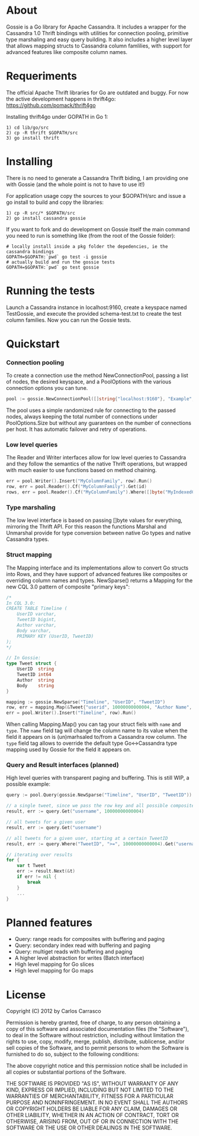 # About

Gossie is a Go library for Apache Cassandra. It includes a wrapper for the Cassandra 1.0 Thrift bindings with utilities for connection pooling, primitive type marshaling and easy query building. It also includes a higher level layer that allows mapping structs to Cassandra column famlilies, with support for advanced features like composite column names.


# Requeriments

The official Apache Thrift libraries for Go are outdated and buggy. For now the active development happens in thrift4go:
https://github.com/pomack/thrift4go

Installing thrift4go under GOPATH in Go 1:

```
1) cd lib/go/src
2) cp -R thrift $GOPATH/src
3) go install thrift
```


# Installing

There is no need to generate a Cassandra Thrift biding, I am providing one with Gossie (and the whole point is not to have to use it!)

For application usage copy the sources to your $GOPATH/src and issue a go install to build and copy the libraries:

```
1) cp -R src/* $GOPATH/src
2) go install cassandra gossie
```

If you want to fork and do development on Gossie itself the main command you need to run is something like (from the root of the Gossie folder):

```
# locally install inside a pkg folder the depedencies, ie the cassandra bindings
GOPATH=$GOPATH:`pwd` go test -i gossie
# actually build and run the gossie tests
GOPATH=$GOPATH:`pwd` go test gossie
```


# Running the tests

Launch a Cassandra instance in localhost:9160, create a keyspace named TestGossie, and execute the provided schema-test.txt to create the test column families. Now you can run the Gossie tests.


# Quickstart

### Connection pooling

To create a connection use the method NewConnectionPool, passing a list of nodes, the desired keyspace, and a PoolOptions with the various connection options you can tune.

```Go
pool := gossie.NewConnectionPool([]string{"localhost:9160"}, "Example", PoolOptions{Size: 50, Timeout: 3000})
````

The pool uses a simple randomized rule for connecting to the passed nodes, always keeping the total number of connections under PoolOptions.Size but without any guarantees on the number of connections per host. It has automatic failover and retry of operations.

### Low level queries

The Reader and Writer interfaces allow for low level queries to Cassandra and they follow the semantics of the native Thrift operations, but wrapped with much easier to use functions based on method chaining.

```Go
err = pool.Writer().Insert("MyColumnFamily", row).Run()
row, err = pool.Reader().Cf("MyColumnFamily").Get(id)
rows, err = pool.Reader().Cf("MyColumnFamily").Where([]byte("MyIndexedColumn"), EQ, []byte("hi!")).IndexedGet(&IndexedRange{Count: 1000})
````

### Type marshaling

The low level interface is based on passing []byte values for everything, mirroring the Thrift API. For this reason the functions Marshal and Unmarshal provide for type conversion between native Go types and native Cassandra types.

### Struct mapping

The Mapping interface and its implementations allow to convert Go structs into Rows, and they have support of advanced features like composites or overriding column names and types. NewSparse() returns a Mapping for the new CQL 3.0 pattern of composite "primary keys":

```Go
/*
In CQL 3.0:
CREATE TABLE Timeline (
    UserID varchar,
    TweetID bigint,
    Author varchar,
    Body varchar,
    PRIMARY KEY (UserID, TweetID)
);
*/

// In Gossie:
type Tweet struct {
	UserID  string
	TweetID int64
	Author  string
	Body    string
}

mapping := gossie.NewSparse("Timeline", "UserID", "TweetID")
row, err = mapping.Map(&Tweet{"userid", 10000000000004, "Author Name", "Hey this thing rocks!"})
err = pool.Writer().Insert("Timeline", row).Run()
````

When calling Mapping.Map() you can tag your struct fiels with `name` and `type`. The `name` field tag will change the column name to its value when the field it appears on is (un)marhsaled to/from a Cassandra row column. The `type` field tag allows to override the default type Go<->Cassandra type mapping used by Gossie for the field it appears on.

### Query and Result interfaces (planned)

High level queries with transparent paging and buffering. This is still WIP, a possible example:

```Go
query := pool.Query(gossie.NewSparse("Timeline", "UserID", "TweetID"))

// a single tweet, since we pass the row key and all possible composite values
result, err := query.Get("username", 10000000000004)

// all tweets for a given user
result, err := query.Get("username")

// all tweets for a given user, starting at a certain TweetID
result, err := query.Where("TweetID", ">=", 10000000000004).Get("username")

// iterating over results
for {
	var t Tweet
	err := result.Next(&t)
	if err != nil {
		break
	}
	...
}
````

# Planned features

- Query: range reads for composites with buffering and paging
- Query: secondary index read with buffering and paging
- Query: multiget reads with buffering and paging
- A higher level abstraction for writes (Batch interface)
- High level mapping for Go slices
- High level mapping for Go maps


# License

Copyright (C) 2012 by Carlos Carrasco

Permission is hereby granted, free of charge, to any person obtaining a copy
of this software and associated documentation files (the "Software"), to deal
in the Software without restriction, including without limitation the rights
to use, copy, modify, merge, publish, distribute, sublicense, and/or sell
copies of the Software, and to permit persons to whom the Software is
furnished to do so, subject to the following conditions:

The above copyright notice and this permission notice shall be included in
all copies or substantial portions of the Software.

THE SOFTWARE IS PROVIDED "AS IS", WITHOUT WARRANTY OF ANY KIND, EXPRESS OR
IMPLIED, INCLUDING BUT NOT LIMITED TO THE WARRANTIES OF MERCHANTABILITY,
FITNESS FOR A PARTICULAR PURPOSE AND NONINFRINGEMENT. IN NO EVENT SHALL THE
AUTHORS OR COPYRIGHT HOLDERS BE LIABLE FOR ANY CLAIM, DAMAGES OR OTHER
LIABILITY, WHETHER IN AN ACTION OF CONTRACT, TORT OR OTHERWISE, ARISING FROM,
OUT OF OR IN CONNECTION WITH THE SOFTWARE OR THE USE OR OTHER DEALINGS IN
THE SOFTWARE.
